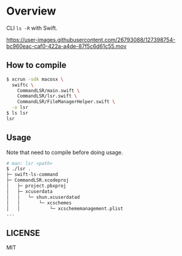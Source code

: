 # Overview

CLI `ls -R` with Swift.

https://user-images.githubusercontent.com/26793088/127398754-bc960eac-caf0-422a-a4de-87f5c6d61c55.mov

## How to compile

```zsh
$ xcrun -sdk macosx \
  swiftc \
    CommandLSR/main.swift \
    CommandLSR/lsr.swift \
    CommandLSR/FileManagerHelper.swift \
  -o lsr
$ ls lsr
lsr
```

## Usage

Note that need to compile before doing usage.

```zsh
# man: lsr <path>
$ ./lsr .
├─ swift-ls-command
├─ CommandLSR.xcodeproj
│   ├─ project.pbxproj
│   ├─ xcuserdata
│   │   └─ shun.xcuserdatad
│   │       └─ xcschemes
│   │           └─ xcschememanagement.plist
...
```

## LICENSE

MIT
